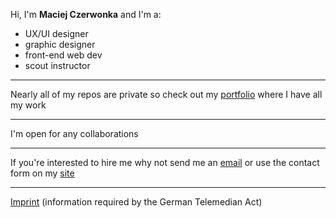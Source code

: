 Hi, I'm **Maciej Czerwonka** and I'm a:
- UX/UI designer
- graphic designer
- front-end web dev
- scout instructor

---

Nearly all of my repos are private so check out my [portfolio](https://czerwonka.dev) where I have all my work

---

I'm open for any collaborations

---

If you're interested to hire me why not send me an [email](mailto:maciej@czerwonka.dev) or use the contact form on my [site](https://czerwonka.dev/contact)

---

[Imprint](https://czerwonka.dev/imprint) (information required by the German Telemedian Act)
